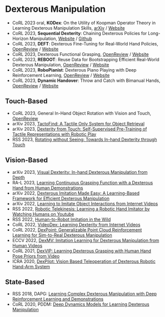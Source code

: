 # Dexterous Manipulation
- CoRL 2023 oral, **KODex**: On the Utility of Koopman Operator Theory in Learning Dexterous Manipulation Skills, [arXiv](https://arxiv.org/abs/2303.13446) / [Website](https://sites.google.com/view/kodex-corl)
- CoRL 2023, **Sequential Dexterity**: Chaining Dexterous Policies for Long-Horizon Manipulation, [Website](https://sequential-dexterity.github.io/) / [Github](https://github.com/sequential-dexterity/SeqDex)
- CoRL 2023, **DEFT**: Dexterous Fine-Tuning for Real-World Hand Policies, [OpenReview](https://openreview.net/forum?id=wH23nZpVTF6) / [Website](https://dexterousfinetuning.github.io/)
- CoRL 2023, Dexterous Functional Grasping, [OpenReview](https://openreview.net/forum?id=93qz1k6_6h) / [Website](https://dexfunc.github.io/)
- CoRL 2023, **REBOOT**: Reuse Data for Bootstrapping Efficient Real-World Dexterous Manipulation, [OpenReview](https://openreview.net/forum?id=ckeT8cMz_A) / [Website](https://sites.google.com/view/reboot-dexterous)
- CoRL 2023, **RoboPianist**: Dexterous Piano Playing with Deep Reinforcement Learning, [OpenReview](https://openreview.net/forum?id=HDYMjiukjn) / [Website](https://robopianist.github.io/)
- CoRL 2023, **Dynamic Handover**: Throw and Catch with Bimanual Hands, [OpenReview](https://openreview.net/forum?id=3Z3Z3Z3Z3Z3) / [Website](https://binghao-huang.github.io/dynamic_handover/)


## Touch-Based
- CoRL 2023, General In-Hand Object Rotation with Vision and Touch, [OpenReview](https://openreview.net/pdf?id=RN00jfIV-X)
- arXiv 2023, [TactoFind: A Tactile Only System for Object Retrieval](https://taochenshh.github.io/projects/tactofind#)
- arXiv 2023, [Dexterity from Touch: Self-Supervised Pre-Training of Tactile Representations with Robotic Play](https://tactile-dexterity.github.io/)
- RSS 2023, [Rotating without Seeing: Towards In-hand Dexterity through Touch](https://touchdexterity.github.io/)

## Vision-Based
- arXiv 2023, [Visual Dexterity: In-hand Dexterous Manipulation from Depth](https://taochenshh.github.io/projects/visual-dexterity)
- RA-L 2023, [Learning Continuous Grasping Function with a Dexterous Hand from Human Demonstrations](https://arxiv.org/abs/2207.05053)
- arXiv 2022, [Dexterous Imitation Made Easy: A Learning-Based Framework for Efficient Dexterous Manipulation](https://nyu-robot-learning.github.io/dime/)
- arXiv 2022, [Learning to Imitate Object Interactions from Internet Videos](https://austinapatel.github.io/imitate-video/)
- RSS 2022, [Robotic Telekinesis: Learning a Robotic Hand Imitator by Watching Humans on Youtube](https://robotic-telekinesis.github.io/)
- RSS 2022, [Human-to-Robot Imitation in the Wild](https://human2robot.github.io/)
- CoRL 2022, [VideoDex: Learning Dexterity from Internet Videos](https://video-dex.github.io/)
- CoRL 2022, [DexPoint: Generalizable Point Cloud Reinforcement Learning for Sim-to-Real Dexterous Manipulation](https://yzqin.github.io/dexpoint/)
- ECCV 2022, [DexMV: Imitation Learning for Dexterous Manipulation from Human Videos](https://yzqin.github.io/dexmv/)
- CoRL 2021, [DexVIP: Learning Dexterous Grasping with Human Hand Pose Priors from Video](https://vision.cs.utexas.edu/projects/dexvip-dexterous-grasp-pose-prior/)
- ICRA 2020, [DexPilot: Vision Based Teleoperation of  Dexterous Robotic Hand-Arm System](https://sites.google.com/view/dex-pilot)


## State-Based
- RSS 2018, DAPG: [Learning Complex Dexterous Manipulation with Deep Reinforcement Learning and Demonstrations](https://sites.google.com/view/deeprl-dexterous-manipulation)
- CoRL 2020, PDDM: [Deep Dynamics Models for Learning Dexterous Manipulation](https://sites.google.com/view/pddm/)
